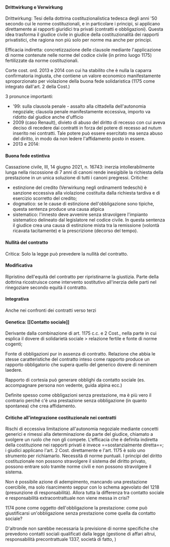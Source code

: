 #### Drittwirkung e Verwirkung
Drittwirkung: Tesi della dottrina costituzionalistica tedesca degli anni '50 secondo cui le norme costituzionali, e in particolare i principi, si applicano direttamente ai rapporti giuridici tra privati (contratti e obbligazioni). Questa idea trasforma il giudice civile in giudice della costituzionalità dei rapporti privatistici, che ragiona non più solo per norme ma anche per principi.

Efficacia indiretta: concretizzazione delle clausole mediante l'applicazione di norme contenute nelle norme del codice civile (in primo luogo 1175) fertilizzate da norme costituzionali.

Corte cost. ord. 2013 e 2014 con cui ha stabilito che è nulla la caparra confirmatoria ingiusta, che contiene un valore economico manifestamente sproporzionato per violazione della buona fede solidaristica (1175 come integrato dall'art. 2 della Cost.)

3 pronunce importanti:
- '99: sulla clausola penale - assalto alla cittadella dell'autonomia negoziale; clausola penale manifestamente eccessiva, importo va ridotto dal giudice anche d'ufficio
- 2009 (caso Renault), divieto di abuso del diritto di recesso con cui aveva deciso di recedere dai contratti in forza del potere di recesso ad nutum inserito nei contratti. Tale potere può essere esercitato ma senza abuso del diritto, in modo da non ledere l'affidamento posto in essere.
- 2013 e 2014:

#### Buona fede estintiva
Cassazione civile, III, 14 giugno 2021, n. 16743: inerzia intollerabilmente lunga nella riscossione di 7 anni di canoni rende inesigibile la richiesta della prestazione in un unica soluzione di tutti i canoni pregressi.
Critiche:
- estinzione del credito (Verwirkung negli ordinamenti tedeschi) è sanzione eccessiva alla violazione costituita dalla richiesta tardiva e di esercizio scorretto del credito;
- dogmatico: se le cause di estinzione dell'obbligazione sono tipiche, questa sentenza produce una causa atipica
- sistematico: l'innesto deve avvenire senza stravolgere l'impianto sistematico delineato dal legislatore nel codice civile. In questa sentenza il giudice crea una causa  di estinzione mista tra la remissione (volontà ricavata tacitamente) e la prescrizione (decorso del tempo).

#### Nullità del contratto
Critica: Solo la legge può prevedere la nullità del contratto.

#### Modificativa
Ripristino dell'equità del contratto per ripristinarne la giustizia.
Parte della dottrina ricostruisce come intervento sostitutivo all'inerzia delle parti nel rinegoziare secondo equità il contratto.

#### Integrativa
Anche nei confronti dei contratti verso terzi

#### Genetica: [[Contatto sociale]]
Derivante dalla combinazione di art. 1175 c.c. e 2 Cost., nella parte in cui esplica il dovere di solidarietà sociale > relazione fertile e fonte di norme cogenti;

Fonte di obbligazioni pur in assenza di contratto.
Relazione che abbia le stesse caratteristiche del contratto inteso come rapporto produce un rapporto obbligatorio che supera quello del generico dovere di neminem laedere.

Rapporto di cortesia può generare obblighi da contatto sociale (es. accompagnare persona non vedente, guida alpina ecc.)

Definite spesso come obbligazioni senza prestazione, ma è più vero il contrario perché c'è una prestazione senza obbligazione (in quanto spontanea) che crea affidamento.

#### Critiche all'integrazione costituzionale nei contratti
Rischi di eccessiva limitazione all'autonomia negoziale mediante concetti generici e rimessi alla determinazione da parte del giudice, chiamato a svolgere un ruolo che non gli compete.
L'efficacia che è definita indiretta della costituzione nei rapporti privati è invece ==sostanzialmente diretta==; i giudici applicano l'art. 2 Cost. direttamente e l'art. 1175 è solo uno strumento per richiamarlo.
Necessità di norme puntuali. I principi del diritto costituzionale non possono stravolgere il sistema del diritto privato, possono entrare solo tramite norme civili e non possono stravolgere il sistema.

Non è possibile azione di adempimento, mancando una prestazione coercibile, ma solo risarcimento seppur con lo schema agevolato del 1218 (presunzione di responsabilità). Allora tutta la differenza tra contatto sociale e responsabilità extracontrattuale non viene messa in crisi?

1174 pone come oggetto dell'obbligazione la prestazione: come può giustificarsi un'obbligazione senza prestazione come quella da contatto sociale?

D'altronde non sarebbe necessaria la previsione di norme specifiche che prevedono contatti sociali qualificati dalla legge (gestione di affari altrui, responsabilità precontrattuale 1337, società di fatto, )